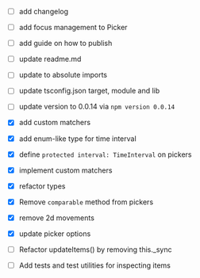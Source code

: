 - [ ] add changelog
- [ ] add focus management to Picker
- [ ] add guide on how to publish
- [ ] update readme.md
- [ ] update to absolute imports
- [ ] update tsconfig.json target, module and lib
- [ ] update version to 0.0.14 via `npm version 0.0.14`

- [x] add custom matchers
- [x] add enum-like type for time interval
- [x] define `protected interval: TimeInterval` on pickers
- [x] implement custom matchers
- [x] refactor types
- [x] Remove `comparable` method from pickers
- [x] remove 2d movements
- [x] update picker options

- [ ] Refactor updateItems() by removing this._sync
- [ ] Add tests and test utilities for inspecting items
